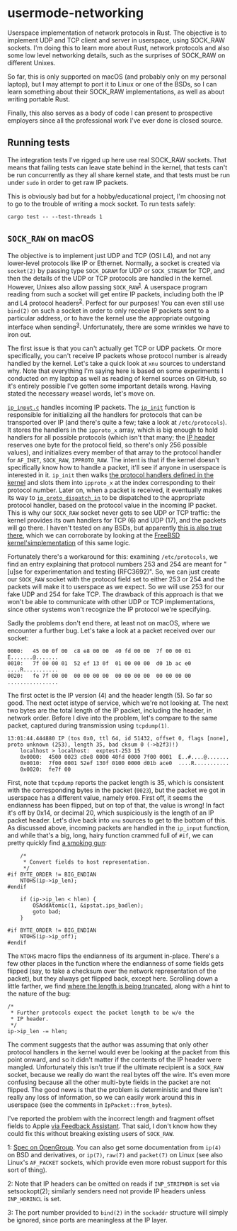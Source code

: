 # usermode-networking

Userspace implementation of network protocols in Rust. The objective is to implement UDP and TCP
client and server in userspace, using SOCK_RAW sockets. I'm doing this to learn more about Rust,
network protocols and also some low level networking details, such as the surprises of SOCK_RAW on
different Unixes.

So far, this is only supported on macOS (and probably only on my personal laptop), but I may attempt
to port it to Linux or one of the BSDs, so I can learn something about their SOCK_RAW
implementations, as well as about writing portable Rust.

Finally, this also serves as a body of code I can present to prospective employers since all the
professional work I've ever done is closed source.

## Running tests

The integration tests I've rigged up here use real SOCK_RAW sockets. That means that failing tests
can leave state behind in the kernel, that tests can't be run concurrently as they all share kernel
state, and that tests must be run under `sudo` in order to get raw IP packets.

This is obviously bad but for a hobby/educational project, I'm choosing not to
go to the trouble of writing a mock socket. To run tests safely:

	cargo test -- --test-threads 1

## `SOCK_RAW` on macOS

The objective is to implement just UDP and TCP (OSI L4), and not any lower-level protocols like IP
or Ethernet. Normally, a socket is created via `socket(2)` by passing type `SOCK_DGRAM` for UDP or
`SOCK_STREAM` for TCP, and then the details of the UDP or TCP protocols are handled in the kernel.
However, Unixes also allow passing `SOCK_RAW`<sup>[1](#sockraw)</sup>. A userspace program reading
from such a socket will get entire IP packets, including both the IP and L4 protocol
headers<sup>[2](#striphdr)</sup>. Perfect for our purposes! You can even still use `bind(2)` on such
a socket in order to only receive IP packets sent to a particular address, or to have the kernel use
the appropriate outgoing interface when sending<sup>[3](#bind)</sup>. Unfortunately, there are some
wrinkles we have to iron out.

The first issue is that you can't actually get TCP or UDP packets. Or more specifically, you can't
receive IP packets whose protocol number is already handled by the kernel. Let's take a quick look
at `xnu` sources to understand why. Note that everything I'm saying here is based on some
experiments I conducted on my laptop as well as reading of kernel sources on GitHub, so it's
entirely possible I've gotten some important details wrong. Having stated the necessary weasel
words, let's move on.

[`ip_input.c`][ip-input] handles incoming IP packets. The [`ip_init`][ip-init] function is
responsible for initializing all the handlers for protocols that can be transported over IP (and
there's quite a few; take a look at `/etc/protocols`). It stores the handlers in the `ipproto_x`
array, which is big enough to hold handlers for all possible protocols (which isn't that many; the
[IP header](https://tools.ietf.org/html/rfc791#page-11) reserves one byte for the protocol field, so
there's only 256 possible values), and initializes every member of that array to the protocol
handler for `AF_INET`, `SOCK_RAW`, `IPPROTO_RAW`. The intent is that if the kernel doesn't
specifically know how to handle a packet, it'll see if anyone in userspace is interested in it.
`ip_init` then walks [the protocol handlers defined in the kernel][proto-handlers] and slots them
into `ipproto_x` at the index corresponding to their protocol number. Later on, when a packet is
received, it eventually makes its way to [`ip_proto_dispatch_in`][proto-dispatch] to be dispatched
to the appropriate protocol handler, based on the protocol value in the incoming IP packet. This is
why our `SOCK_RAW` socket never gets to see UDP or TCP traffic: the kernel provides its own handlers
for TCP (6) and UDP (17), and the packets will go there. I haven't tested on any BSDs, but
apparently [this is also true there](https://sock-raw.org/papers/sock_raw), which we can corroborate
by looking at the [FreeBSD kernel'simplementation][freebsd] of this same logic.

Fortunately there's a workaround for this: examining `/etc/protocols`, we find an entry explaining
that protocol numbers 253 and 254 are meant for "[u]se for experimentation and testing (RFC3692)".
So, we can just create our `SOCK_RAW` socket with the protocol field set to either 253 or 254 and
the packets will make it to userspace as we expect. So we will use 253 for our fake UDP and 254 for
fake TCP. The drawback of this approach is that we won't be able to communicate with other UDP or
TCP implementations, since other systems won't recognize the IP protocol we're specifying.

Sadly the problems don't end there, at least not on macOS, where we encounter a further bug. Let's
take a look at a packet received over our socket:

	0000:   45 00 0f 00  c8 e8 00 00  40 fd 00 00  7f 00 00 01   E.......@.......
	0010:   7f 00 00 01  52 ef 13 0f  01 00 00 00  d0 1b ac e0   ....R...........
	0020:   fe 7f 00 00  00 00 00 00  00 00 00 00  00 00 00 00   ................

The first octet is the IP version (4) and the header length (5). So far so good. The next octet
istype of service, which we're not looking at. The next two bytes are the total length of the IP
packet, including the header, in network order. Before I dive into the problem, let's compare to the
same packet, captured during transmission using `tcpdump(1)`.

	13:01:44.444880 IP (tos 0x0, ttl 64, id 51432, offset 0, flags [none], proto unknown (253), length 35, bad cksum 0 (->b2f3)!)
	    localhost > localhost:  exptest-253 15
		0x0000:  4500 0023 c8e8 0000 40fd 0000 7f00 0001  E..#....@.......
		0x0010:  7f00 0001 52ef 130f 0100 0000 d01b ace0  ....R...........
		0x0020:  fe7f 00

First, note that `tcpdump` reports the packet length is 35, which is consistent with the
corresponding bytes in the packet (`0023`), but the packet we got in userspace has a different
value, namely `0f00`. First off, it seems the endianness has been flipped, but on top of that, the
value is wrong! In fact it's off by 0x14, or decimal 20, which suspiciously is the length of an IP
packet header. Let's dive back into `xnu` sources to get to the bottom of this. As discussed above,
incoming packets are handled in the `ip_input` function, and while that's a big, long, hairy
function crammed full of `#if`, we can pretty quickly find [a smoking gun][smoking-gun]:

		/*
		 * Convert fields to host representation.
		 */
	#if BYTE_ORDER != BIG_ENDIAN
		NTOHS(ip->ip_len);
	#endif

		if (ip->ip_len < hlen) {
			OSAddAtomic(1, &ipstat.ips_badlen);
			goto bad;
		}

	#if BYTE_ORDER != BIG_ENDIAN
		NTOHS(ip->ip_off);
	#endif

The `NTOHS` macro flips the endianness of its argument in-place. There's a few other places in the
function where the endianness of some fields gets flipped (say, to take a checksum over the network
representation of the packet), but they always get flipped back, except here. Scrolling down a
little farther, we find [where the length is being truncated][truncated], along with a hint to the
nature of the bug:

	/*
	 * Further protocols expect the packet length to be w/o the
	 * IP header.
	 */
	ip->ip_len -= hlen;

The comment suggests that the author was assuming that only other protocol handlers in the kernel
would ever be looking at the packet from this point onward, and so it didn't matter if the contents
of the IP header were mangled. Unfortunately this isn't true if the ultimate recipient is a
`SOCK_RAW` socket, because we really do want the real bytes off the wire. It's even more confusing
because all the other multi-byte fields in the packet are not flipped. The good news is that the
problem is deterministic and there isn't really any loss of information, so we can easily work
around this in userspace (see the comments in `IpPacket::from_bytes`).

I've reported the problem with the incorrect length and fragment offset fields to Apple
[via Feedback Assistant](https://feedbackassistant.apple.com/feedback/7647117). That said, I don't
know how they could fix this without breaking existing users of `SOCK_RAW`.

<a name="sockraw">1</a>: [Spec on OpenGroup][opengroup]. You can also get some documentation from
`ip(4)` on BSD and derivatives, or `ip(7)`, `raw(7)` and `packet(7)` on Linux (see also Linux's
`AF_PACKET` sockets, which provide even more robust support for this sort of thing).

<a name="striphdr">2</a>: Note that IP headers can be omitted on reads if `INP_STRIPHDR` is set via
setsockopt(2); similarly senders need not provide IP headers unless `INP_HDRINCL` is set.

<a name="bind">3</a>: The port number provided to `bind(2)` in the `sockaddr` structure will simply
be ignored, since ports are meaningless at the IP layer.

[ip-input]: https://github.com/apple/darwin-xnu/blob/master/bsd/netinet/ip_input.c
[ip-init]: https://github.com/apple/darwin-xnu/blob/a449c6a3b8014d9406c2ddbdc81795da24aa7443/bsd/netinet/ip_input.c#L457
[proto-handlers]: https://github.com/apple/darwin-xnu/blob/master/bsd/netinet/in_proto.c#L121
[proto-dispatch]: https://github.com/apple/darwin-xnu/blob/a449c6a3b8014d9406c2ddbdc81795da24aa7443/bsd/netinet/ip_input.c#L613
[freebsd]: https://github.com/freebsd/freebsd/blob/0c9a868e5f974ac3d58a8158413cf66ff85c6010/sys/netinet/p_input.c#L347
[smoking-gun]: https://github.com/apple/darwin-xnu/blob/a449c6a3b8014d9406c2ddbdc81795da24aa7443/bsd/netinet/ip_input.c#L2048
[truncated]: https://github.com/apple/darwin-xnu/blob/a449c6a3b8014d9406c2ddbdc81795da24aa7443/bsd/netinet/ip_input.c#L2379
[opengroup]: https://pubs.opengroup.org/onlinepubs/009695399/basedefs/sys/socket.h.html
